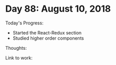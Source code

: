 # Day 88: August 10, 2018

Today's Progress: 
- Started the React-Redux section
- Studied higher order components

Thoughts:

Link to work: 


